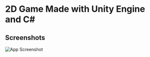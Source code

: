 
# 2D Game Made with Unity Engine and C#




## Screenshots

![App Screenshot](https://res.cloudinary.com/dqiyjy9ye/image/upload/v1649761459/Games/2ggame_ajvn3q.webp)

